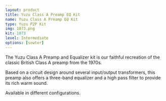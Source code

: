 ```yaml
---
layout: product
title: Yuzu Class A Preamp EQ Kit
name: Yuzu Class A Preamp EQ Kit
type: Yuzu P2P Kit
img: 1073.png
kit: 1073
level: Intermediate
options: [sowter]
---
```


The Yuzu Class A Preamp and Equalizer kit is our faithful recreation of the classic British Class A preamp from the 1970s.

Based on a circuit design around several input/output transformers, this preamp also offers a three-band equalizer and a high pass filter to provide its rich warm sound.

Available in different configurations.
